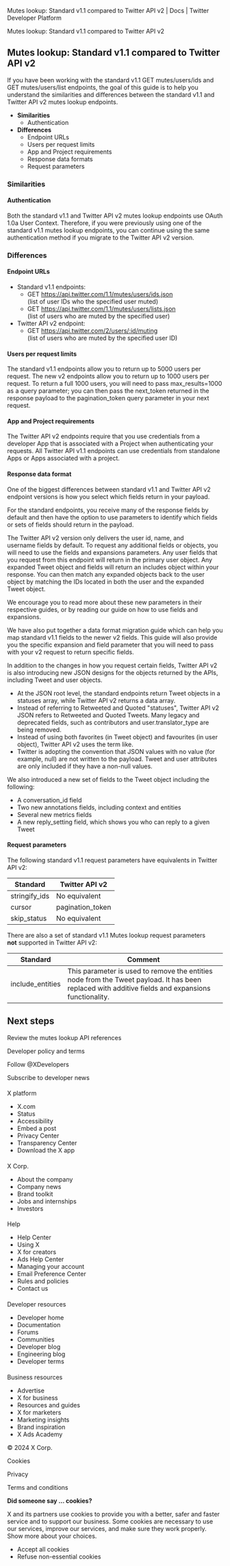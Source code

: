 
Mutes lookup: Standard v1.1 compared to Twitter API v2 | Docs | Twitter Developer Platform 

Mutes lookup: Standard v1.1 compared to Twitter API v2

Mutes lookup: Standard v1.1 compared to Twitter API v2
------------------------------------------------------

If you have been working with the standard v1.1 GET mutes/users/ids and GET mutes/users/list endpoints, the goal of this guide is to help you understand the similarities and differences between the standard v1.1 and Twitter API v2 mutes lookup endpoints.

* **Similarities**
	+ Authentication
* **Differences**
	+ Endpoint URLs
	+ Users per request limits
	+ App and Project requirements
	+ Response data formats
	+ Request parameters

### Similarities

#### **Authentication**

Both the standard v1.1 and Twitter API v2 mutes lookup endpoints use OAuth 1.0a User Context. Therefore, if you were previously using one of the standard v1.1 mutes lookup endpoints, you can continue using the same authentication method if you migrate to the Twitter API v2 version. 

### Differences

#### Endpoint URLs

* Standard v1.1 endpoints:
	+ GET https://api.twitter.com/1.1/mutes/users/ids.json  
	(list of user IDs who the specified user muted)
	+ GET https://api.twitter.com/1.1/mutes/users/lists.json  
	(list of users who are muted by the specified user)
* Twitter API v2 endpoint:
	+ GET https://api.twitter.com/2/users/:id/muting  
	(list of users who are muted by the specified user ID)

#### Users per request limits

The standard v1.1 endpoints allow you to return up to 5000 users per request. The new v2 endpoints allow you to return up to 1000 users per request. To return a full 1000 users, you will need to pass max\_results=1000 as a query parameter; you can then pass the next\_token returned in the response payload to the pagination\_token query parameter in your next request.  

#### App and Project requirements

The Twitter API v2 endpoints require that you use credentials from a developer App that is associated with a Project when authenticating your requests. All Twitter API v1.1 endpoints can use credentials from standalone Apps or Apps associated with a project.  

#### Response data format

One of the biggest differences between standard v1.1 and Twitter API v2 endpoint versions is how you select which fields return in your payload.

For the standard endpoints, you receive many of the response fields by default and then have the option to use parameters to identify which fields or sets of fields should return in the payload.

The Twitter API v2 version only delivers the user id, name, and username fields by default. To request any additional fields or objects, you will need to use the fields and expansions parameters. Any user fields that you request from this endpoint will return in the primary user object. Any expanded Tweet object and fields will return an includes object within your response. You can then match any expanded objects back to the user object by matching the IDs located in both the user and the expanded Tweet object. 

We encourage you to read more about these new parameters in their respective guides, or by reading our guide on how to use fields and expansions. 

We have also put together a data format migration guide which can help you map standard v1.1 fields to the newer v2 fields. This guide will also provide you the specific expansion and field parameter that you will need to pass with your v2 request to return specific fields.   

In addition to the changes in how you request certain fields, Twitter API v2 is also introducing new JSON designs for the objects returned by the APIs, including Tweet and user objects.

* At the JSON root level, the standard endpoints return Tweet objects in a statuses array, while Twitter API v2 returns a data array.
* Instead of referring to Retweeted and Quoted "statuses", Twitter API v2 JSON refers to Retweeted and Quoted Tweets. Many legacy and deprecated fields, such as contributors and user.translator\_type are being removed.
* Instead of using both favorites (in Tweet object) and favourites (in user object), Twitter API v2 uses the term like.
* Twitter is adopting the convention that JSON values with no value (for example, null) are not written to the payload. Tweet and user attributes are only included if they have a non-null values.

We also introduced a new set of fields to the Tweet object including the following:

* A conversation\_id field
* Two new annotations fields, including context and entities
* Several new metrics fields
* A new reply\_setting field, which shows you who can reply to a given Tweet

#### Request parameters

The following standard v1.1 request parameters have equivalents in Twitter API v2:

| **Standard** | **Twitter API v2** |
| --- | --- |
| stringify\_ids | No equivalent |
| cursor | pagination\_token |
| skip\_status | No equivalent |

There are also a set of standard v1.1 Mutes lookup request parameters **not** supported in Twitter API v2:

| Standard | Comment |
| --- | --- |
| include\_entities | This parameter is used to remove the entities node from the Tweet payload. It has been replaced with additive fields and expansions functionality. |

Next steps
----------

Review the mutes lookup API references

Developer policy and terms

Follow @XDevelopers

Subscribe to developer news

#### 
 X platform

* X.com
* Status
* Accessibility
* Embed a post
* Privacy Center
* Transparency Center
* Download the X app

#### 
 X Corp.

* About the company
* Company news
* Brand toolkit
* Jobs and internships
* Investors

#### 
 Help

* Help Center
* Using X
* X for creators
* Ads Help Center
* Managing your account
* Email Preference Center
* Rules and policies
* Contact us

#### 
 Developer resources

* Developer home
* Documentation
* Forums
* Communities
* Developer blog
* Engineering blog
* Developer terms

#### 
 Business resources

* Advertise
* X for business
* Resources and guides
* X for marketers
* Marketing insights
* Brand inspiration
* X Ads Academy

 © 2024 X Corp.

Cookies

Privacy

Terms and conditions

**Did someone say … cookies?**  

 X and its partners use cookies to provide you with a better, safer and
 faster service and to support our business. Some cookies are necessary to use
 our services, improve our services, and make sure they work properly.
 Show more about your choices.

* Accept all cookies
* Refuse non-essential cookies